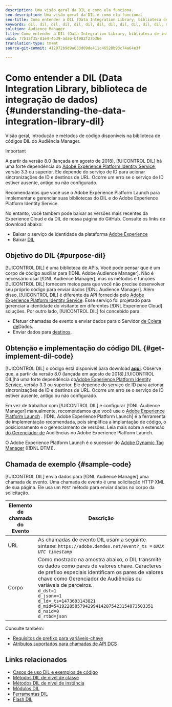 ```yaml
---
description: Uma visão geral da DIL e como ela funciona.
seo-description: Uma visão geral da DIL e como ela funciona.
seo-title: Como entender a DIL (Data Integration Library, biblioteca de integração de dados)
keywords: dil, dil, dil, dil, dil, dil, dil, dil, dil, dil, dil, dil, dil, dil, dil, dil, dil, dil, dil, dil, dil, dil, dil, dil, dil, dil, dil, dil, dil, dil, dil, dil, dil, dil,
solution: Audience Manager
title: Como entender a DIL (Data Integration Library, biblioteca de integração de dados)
uuid: 77b12f35-81e4-4639-ada6-bf982f27b36e
translation-type: tm+mt
source-git-commit: 412972b9d9a633d09de411c46528b93c74a64e3f

---
```



# Como entender a DIL (Data Integration Library, biblioteca de integração de dados){#understanding-the-data-integration-library-dil}

Visão geral, introdução e métodos de código disponíveis na biblioteca de códigos DIL do Audiência Manager.

>[!IMPORTANT]
>
>A partir da versão 8.0 (lançada em agosto de 2018), [!UICONTROL DIL] há uma forte dependência do [Adobe Experience Platform Identity Service](https://docs.adobe.com/content/help/en/id-service/using/home.html), versão 3.3 ou superior. Ele depende do serviço de ID para acionar sincronizações de ID e destinos de URL. Ocorre um erro se o serviço de ID estiver ausente, antigo ou não configurado.
>
>Recomendamos que você use o Adobe Experience Platform Launch para implementar e gerenciar suas bibliotecas do DIL e do Adobe Experience Platform Identity Service.

No entanto, você também pode baixar as versões mais recentes da Experience Cloud e da DIL de nossa página do GitHub. Consulte os links de download abaixo:

* Baixar o serviço de identidade da plataforma [Adobe Experience](https://github.com/Adobe-Marketing-Cloud/id-service/releases)
* Baixar [DIL](https://github.com/Adobe-Marketing-Cloud/dil/releases)

## Objetivo do DIL {#purpose-dil}

[!UICONTROL DIL] é uma biblioteca de APIs. Você pode pensar que é um corpo de código auxiliar para [!DNL Adobe Audience Manager]. Não é necessário usar [!DNL Audience Manager], mas os métodos e funções [!UICONTROL DIL] fornecem meios para que você não precise desenvolver seu próprio código para enviar dados [!DNL Audience Manager]. Além disso, [!UICONTROL DIL] é diferente da API fornecida pelo [Adobe Experience Platform Identity Service](https://docs.adobe.com/content/help/en/id-service/using/home.html). Esse serviço foi projetado para gerenciar a identidade do visitante em diferentes [!DNL Experience Cloud] soluções. Por outro lado, [!UICONTROL DIL] foi concebido para:

* Efetuar chamadas de evento e enviar dados para o Servidor [de Coleta de](../reference/system-components/components-data-collection.md)Dados.
* Enviar dados para [destinos](../features/destinations/destinations.md).

## Obtenção e implementação do código DIL {#get-implement-dil-code}

[!UICONTROL DIL] o código está disponível para download **[aqui](https://github.com/Adobe-Marketing-Cloud/dil/releases)**. Observe que, a partir da versão 8.0 (lançada em agosto de 2018),[!UICONTROL DIL]há uma forte dependência do[Adobe Experience Platform Identity Service](https://docs.adobe.com/content/help/en/id-service/using/home.html), versão 3.3 ou superior. Ele depende do serviço de ID para acionar sincronizações de ID e destinos de URL. Ocorre um erro se o serviço de ID estiver ausente, antigo ou não configurado.

Em vez de trabalhar com [!UICONTROL DIL] e configurar [!DNL Audience Manager] manualmente, recomendamos que você use o [Adobe Experience Platform Launch](https://docs.adobelaunch.com/) . [!DNL Adobe Experience Platform Launch] é a ferramenta de implementação recomendada, pois simplifica a implantação de código, o posicionamento e o gerenciamento de versões. Leia mais sobre a extensão [do Gerenciador de](https://docs.adobelaunch.com/extension-reference/web/adobe-audience-manager-extension) Audiências no Adobe Experience Platform Launch.

O Adobe Experience Platform Launch é o sucessor do [Adobe Dynamic Tag Manager](https://docs.adobe.com/content/help/en/dtm/using/c-overview.html) ([!DNL DTM]).

## Chamada de exemplo {#sample-code}

[!UICONTROL DIL] envia dados para [!DNL Audience Manager] uma chamada de evento. Uma chamada de evento é uma solicitação HTTP XML de sua página. Ele usa um `POST` método para enviar dados no corpo da solicitação.

| Elemento de chamada do Evento | Descrição |
|--- |--- |
| URL | As chamadas de evento DIL usam a seguinte sintaxe: `https://adobe.demdex.net/event?_ts =` *`UNIX UTC timestamp`* |
| Corpo | Como mostrado na amostra abaixo, o DIL transmite os dados como pares de valores chave. Caracteres de prefixo especiais identificam os pares de valores chave como Gerenciador de Audiências ou variáveis de parceiros.<br>`d_dst=1`<br>`d_jsonv=1`<br>`d_ld=_ts=1473693143821`<br>`d_mid=54192285857942994142875423154873503351`<br>`d_nsid=0`<br>`d_rtbd=json`<br> |

Consulte também:
* [Requisitos de prefixo para variáveis-chave](../features/traits/trait-variable-prefixes.md)
* [Atributos suportados para chamadas de API DCS](../api/dcs-intro/dcs-api-reference/dcs-keys.md)

## Links relacionados

* [Casos de uso DIL e exemplos de código](/help/using/dil/dil-use-cases.md)
* [Métodos DIL de nível de classe](/help/using/dil/dil-class-overview/dil-start.md)
* [Métodos DIL de nível de instância](/help/using/dil/dil-instance-methods.md)
* [Módulos DIL](/help/using/dil/dil-modules.md)
* [Ferramentas DIL](/help/using/dil/dil-tools.md)
* [Flash DIL](/help/using/dil/dil-flash.md)